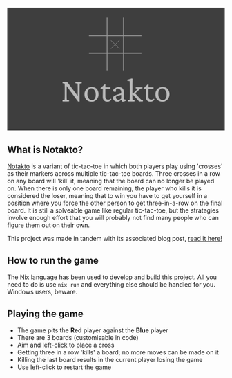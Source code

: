 ![Notakto](doc/logo.png)

## What is Notakto?

[Notakto](https://en.wikipedia.org/wiki/Notakto) is a variant of tic-tac-toe in which both players play using 'crosses' as their markers across multiple tic-tac-toe boards. Three crosses in a row on any board will 'kill' it, meaning that the board can no longer be played on. When there is only one board remaining, the player who kills it is considered the loser, meaning that to win you have to get yourself in a position where you force the other person to get three-in-a-row on the final board. It is still a solveable game like regular tic-tac-toe, but the stratagies involve enough effort that you will probably not find many people who can figure them out on their own.

This project was made in tandem with its associated blog post, [read it here!](http://aas.sh/blog/making-notakto-in-haskell-with-apecs-and-raylib/)

## How to run the game

The [Nix](https://nixos.org/) language has been used to develop and build this project. All you need to do is use `nix run` and everything else should be handled for you. Windows users, beware.

## Playing the game

* The game pits the **Red** player against the **Blue** player
* There are 3 boards (customisable in code)
* Aim and left-click to place a cross
* Getting three in a row 'kills' a board; no more moves can be made on it
* Killing the last board results in the current player losing the game
* Use left-click to restart the game
